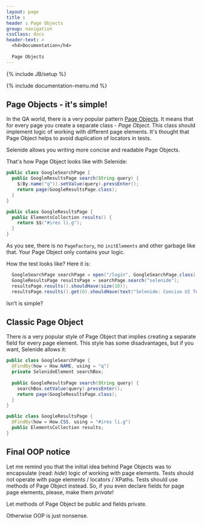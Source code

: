 ```yaml
---
layout: page
title :
header : Page Objects
group: navigation
cssClass: docs
header-text: >
  <h4>Documentation</h4>
  
  Page Objects
---
```

{% include JB/setup %}

{% include documentation-menu.md %}

## Page Objects - it's simple!

In the QA world, there is a very popular pattern [Page Objects](https://code.google.com/p/selenium/wiki/PageFactory).
It means that for every page you create a separate class - _Page Object_. This class should implement
logic of working with different page elements.
It's thought that Page Object helps to avoid duplication of locators in tests. 

Selenide allows you writing more concise and readable Page Objects. 

That's how Page Object looks like with Selenide: 

```java
public class GoogleSearchPage {
  public GoogleResultsPage search(String query) {
    $(By.name("q")).setValue(query).pressEnter();
    return page(GoogleResultsPage.class);
  }
}

public class GoogleResultsPage {
  public ElementsCollection results() {
    return $$("#ires li.g");
  }
}
```

As you see, there is no ```PageFactory```, no ```initElements``` and other garbage like that.
Your Page Object only contains your logic. 

How the test looks like? Here it is:

```java
  GoogleSearchPage searchPage = open("/login", GoogleSearchPage.class);
  GoogleResultsPage resultsPage = searchPage.search("selenide");
  resultsPage.results().shouldHave(size(10));
  resultsPage.results().get(0).shouldHave(text("Selenide: Concise UI Tests in Java"));
```

Isn't is simple?

## Classic Page Object

There is a very popular style of Page Object that implies creating a separate field for every page element.
This style has some disadvantages, but if you want, Selenide allows it:

```java
public class GoogleSearchPage {
  @FindBy(how = How.NAME, using = "q")
  private SelenideElement searchBox;
  
  public GoogleResultsPage search(String query) {
    searchBox.setValue(query).pressEnter();
    return page(GoogleResultsPage.class);
  }
}

public class GoogleResultsPage {
  @FindBy(how = How.CSS, using = "#ires li.g")
  public ElementsCollection results;
}
```

## Final OOP notice
Let me remind you that the initial idea behind Page Objects was to encapsulate (read: *hide*) logic of
working with page elements. Tests should not operate with page elements / locators / XPaths. Tests should use 
methods of Page Object instead. So, if you even declare fields for page page elements, please, make them *private*!

Let methods of Page Object be public and fields private.

Otherwise OOP is just nonsense.

